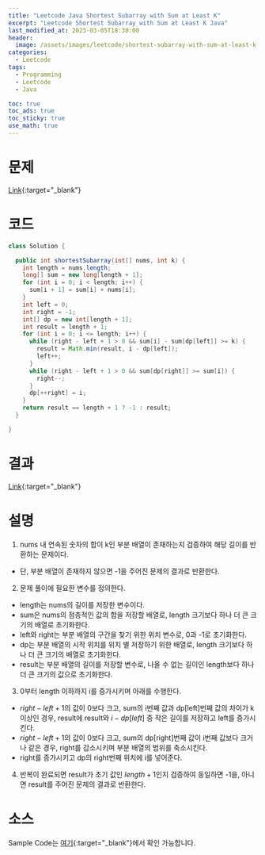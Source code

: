 ```yaml
---
title: "Leetcode Java Shortest Subarray with Sum at Least K"
excerpt: "Leetcode Shortest Subarray with Sum at Least K Java"
last_modified_at: 2023-03-05T18:30:00
header:
  image: /assets/images/leetcode/shortest-subarray-with-sum-at-least-k.png
categories:
  - Leetcode
tags:
  - Programming
  - Leetcode
  - Java

toc: true
toc_ads: true
toc_sticky: true
use_math: true
---
```

# 문제
[Link](https://leetcode.com/problems/shortest-subarray-with-sum-at-least-k){:target="_blank"}

# 코드
```java
class Solution {

  public int shortestSubarray(int[] nums, int k) {
    int length = nums.length;
    long[] sum = new long[length + 1];
    for (int i = 0; i < length; i++) {
      sum[i + 1] = sum[i] + nums[i];
    }
    int left = 0;
    int right = -1;
    int[] dp = new int[length + 1];
    int result = length + 1;
    for (int i = 0; i <= length; i++) {
      while (right - left + 1 > 0 && sum[i] - sum[dp[left]] >= k) {
        result = Math.min(result, i - dp[left]);
        left++;
      }
      while (right - left + 1 > 0 && sum[dp[right]] >= sum[i]) {
        right--;
      }
      dp[++right] = i;
    }
    return result == length + 1 ? -1 : result;
  }

}
```

# 결과
[Link](https://leetcode.com/problems/shortest-subarray-with-sum-at-least-k/submissions/909458477/){:target="_blank"}

# 설명
1. nums 내 연속된 숫자의 합이 k인 부분 배열이 존재하는지 검증하여 해당 길이를 반환하는 문제이다.
- 단, 부분 배열이 존재하지 않으면 -1을 주어진 문제의 결과로 반환한다.

2. 문제 풀이에 필요한 변수를 정의한다.
- length는 nums의 길이를 저장한 변수이다.
- sum은 nums의 점층적인 값의 합을 저장할 배열로, length 크기보다 하나 더 큰 크기의 배열로 초기화한다.
- left와 right는 부분 배열의 구간을 찾기 위한 위치 변수로, 0과 -1로 초기화한다.
- dp는 부분 배열의 시작 위치를 위치 별 저장하기 위한 배열로, length 크기보다 하나 더 큰 크기의 배열로 초기화한다.
- result는 부분 배열의 길이를 저장할 변수로, 나올 수 없는 길이인 length보다 하나 더 큰 크기의 값으로 초기화한다.

3. 0부터 length 이하까지 i를 증가시키며 아래를 수행한다.
- $right - left + 1$의 값이 0보다 크고, sum의 i번째 값과 dp[left]번째 값의 차이가 k 이상인 경우, result에 result와 $i - dp[left]$ 중 작은 길이를 저장하고 left를 증가시킨다.
- $right - left + 1$의 값이 0보다 크고, sum의 dp[right]번째 값이 i번째 값보다 크거나 같은 경우, right를 감소시키며 부분 배열의 범위를 축소시킨다.
- right를 증가시키고 dp의 right번째 위치에 i를 넣어준다.

4. 반복이 완료되면 result가 초기 값인 $length + 1$인지 검증하여 동일하면 -1을, 아니면 result를 주어진 문제의 결과로 반환한다.

# 소스
Sample Code는 [여기](https://github.com/GracefulSoul/leetcode/blob/master/src/main/java/gracefulsoul/problems/ShortestSubarrayWithSumAtLeastK.java){:target="_blank"}에서 확인 가능합니다.